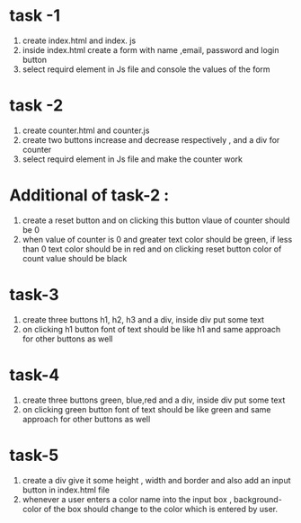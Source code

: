 # task -1

1. create index.html and index. js
2. inside index.html create a form with name ,email, password and login button
3. select requird element in Js file and console the values of the form

<!-- ------------------------------------------------------------------------------- -->

# task -2

1. create counter.html and counter.js
2. create two buttons increase and decrease respectively , and a div for counter
3. select requird element in Js file and make the counter work

# Additional of task-2 :

1.  create a reset button and on clicking this button vlaue of counter should be 0
2.  when value of counter is 0 and greater text color should be green, if less than 0 text color should be in red and on clicking reset button color of count value should be black

<!-- ------------------------------------------------------------------------------- -->

# task-3
1. create three buttons h1, h2, h3 and a div, inside div put some text
2. on clicking h1 button font of text should be like h1 and same approach for other buttons as well 
<!-- ------------------------------------------------------------------------------- -->

# task-4
1. create three buttons green, blue,red and a div, inside div put some text
2. on clicking green button font of text should be like green and same approach for other buttons as well 

# task-5 
1. create a div give it some height , width and border and also add an input button in index.html file
2. whenever a user enters a color name into the input box , background-color of the box should change to the color which is entered by user.